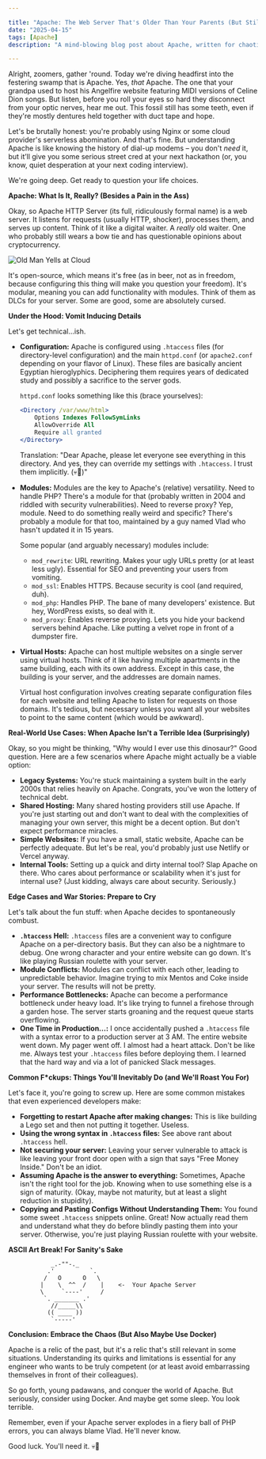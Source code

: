 ```yaml
---

title: "Apache: The Web Server That's Older Than Your Parents (But Still Kicking... Barely)"
date: "2025-04-15"
tags: [Apache]
description: "A mind-blowing blog post about Apache, written for chaotic Gen Z engineers who probably use Docker anyway."

---
```


Alright, zoomers, gather 'round. Today we're diving headfirst into the festering swamp that is Apache. Yes, *that* Apache. The one that your grandpa used to host his Angelfire website featuring MIDI versions of Celine Dion songs. But listen, before you roll your eyes so hard they disconnect from your optic nerves, hear me out. This fossil still has some teeth, even if they're mostly dentures held together with duct tape and hope.

Let's be brutally honest: you're probably using Nginx or some cloud provider's serverless abomination. And that's fine. But understanding Apache is like knowing the history of dial-up modems – you don't *need* it, but it’ll give you some serious street cred at your next hackathon (or, you know, quiet desperation at your next coding interview).

We're going deep. Get ready to question your life choices.

**Apache: What Is It, Really? (Besides a Pain in the Ass)**

Okay, so Apache HTTP Server (its full, ridiculously formal name) is a web server. It listens for requests (usually HTTP, shocker), processes them, and serves up content. Think of it like a digital waiter. A *really* old waiter. One who probably still wears a bow tie and has questionable opinions about cryptocurrency.

![Old Man Yells at Cloud](https://i.kym-cdn.com/photos/images/newsfeed/001/249/060/25c.png)

It's open-source, which means it's free (as in beer, not as in freedom, because configuring this thing will make you question your freedom). It's modular, meaning you can add functionality with modules. Think of them as DLCs for your server. Some are good, some are absolutely cursed.

**Under the Hood: Vomit Inducing Details**

Let's get technical...ish.

*   **Configuration:** Apache is configured using `.htaccess` files (for directory-level configuration) and the main `httpd.conf` (or `apache2.conf` depending on your flavor of Linux). These files are basically ancient Egyptian hieroglyphics. Deciphering them requires years of dedicated study and possibly a sacrifice to the server gods.

    `httpd.conf` looks something like this (brace yourselves):

    ```apache
    <Directory /var/www/html>
        Options Indexes FollowSymLinks
        AllowOverride All
        Require all granted
    </Directory>
    ```

    Translation: "Dear Apache, please let everyone see everything in this directory. And yes, they can override my settings with `.htaccess`. I trust them implicitly. (💀🙏)"
*   **Modules:** Modules are the key to Apache's (relative) versatility. Need to handle PHP? There's a module for that (probably written in 2004 and riddled with security vulnerabilities). Need to reverse proxy? Yep, module. Need to do something really weird and specific? There's probably a module for that too, maintained by a guy named Vlad who hasn't updated it in 15 years.

    Some popular (and arguably necessary) modules include:

    *   `mod_rewrite`: URL rewriting. Makes your ugly URLs pretty (or at least less ugly). Essential for SEO and preventing your users from vomiting.
    *   `mod_ssl`: Enables HTTPS. Because security is cool (and required, duh).
    *   `mod_php`: Handles PHP. The bane of many developers' existence. But hey, WordPress exists, so deal with it.
    *   `mod_proxy`: Enables reverse proxying. Lets you hide your backend servers behind Apache. Like putting a velvet rope in front of a dumpster fire.
*   **Virtual Hosts:** Apache can host multiple websites on a single server using virtual hosts. Think of it like having multiple apartments in the same building, each with its own address. Except in this case, the building is your server, and the addresses are domain names.

    Virtual host configuration involves creating separate configuration files for each website and telling Apache to listen for requests on those domains. It's tedious, but necessary unless you want all your websites to point to the same content (which would be awkward).

**Real-World Use Cases: When Apache Isn't a Terrible Idea (Surprisingly)**

Okay, so you might be thinking, "Why would I ever use this dinosaur?" Good question. Here are a few scenarios where Apache might actually be a viable option:

*   **Legacy Systems:** You're stuck maintaining a system built in the early 2000s that relies heavily on Apache. Congrats, you've won the lottery of technical debt.
*   **Shared Hosting:** Many shared hosting providers still use Apache. If you're just starting out and don't want to deal with the complexities of managing your own server, this might be a decent option. But don't expect performance miracles.
*   **Simple Websites:** If you have a small, static website, Apache can be perfectly adequate. But let's be real, you'd probably just use Netlify or Vercel anyway.
* **Internal Tools:** Setting up a quick and dirty internal tool? Slap Apache on there. Who cares about performance or scalability when it's just for internal use? (Just kidding, always care about security. Seriously.)

**Edge Cases and War Stories: Prepare to Cry**

Let's talk about the fun stuff: when Apache decides to spontaneously combust.

*   **`.htaccess` Hell:** `.htaccess` files are a convenient way to configure Apache on a per-directory basis. But they can also be a nightmare to debug. One wrong character and your entire website can go down. It's like playing Russian roulette with your server.
*   **Module Conflicts:** Modules can conflict with each other, leading to unpredictable behavior. Imagine trying to mix Mentos and Coke inside your server. The results will not be pretty.
*   **Performance Bottlenecks:** Apache can become a performance bottleneck under heavy load. It's like trying to funnel a firehose through a garden hose. The server starts groaning and the request queue starts overflowing.
* **One Time in Production...:** I once accidentally pushed a `.htaccess` file with a syntax error to a production server at 3 AM. The entire website went down. My pager went off. I almost had a heart attack. Don't be like me. Always test your `.htaccess` files before deploying them. I learned that the hard way and via a lot of panicked Slack messages.

**Common F\*ckups: Things You'll Inevitably Do (and We'll Roast You For)**

Let's face it, you're going to screw up. Here are some common mistakes that even experienced developers make:

*   **Forgetting to restart Apache after making changes:** This is like building a Lego set and then not putting it together. Useless.
*   **Using the wrong syntax in `.htaccess` files:** See above rant about `.htaccess` hell.
*   **Not securing your server:** Leaving your server vulnerable to attack is like leaving your front door open with a sign that says "Free Money Inside." Don't be an idiot.
*   **Assuming Apache is the answer to everything:** Sometimes, Apache isn't the right tool for the job. Knowing when to use something else is a sign of maturity. (Okay, maybe not maturity, but at least a slight reduction in stupidity).
* **Copying and Pasting Configs Without Understanding Them:** You found some sweet `.htaccess` snippets online. Great! Now actually read them and understand what they do before blindly pasting them into your server. Otherwise, you're just playing Russian roulette with your website.

**ASCII Art Break! For Sanity's Sake**

```
            _.-""-._
           .'          `.
          /   O      O   \
         |    \  ^^  /    |    <-  Your Apache Server
         \     `----'     /
          `. _______ .'
            //_____\\
           (( ____ ))
            `-----'
```

**Conclusion: Embrace the Chaos (But Also Maybe Use Docker)**

Apache is a relic of the past, but it's a relic that's still relevant in some situations. Understanding its quirks and limitations is essential for any engineer who wants to be truly competent (or at least avoid embarrassing themselves in front of their colleagues).

So go forth, young padawans, and conquer the world of Apache. But seriously, consider using Docker. And maybe get some sleep. You look terrible.

Remember, even if your Apache server explodes in a fiery ball of PHP errors, you can always blame Vlad. He'll never know.

Good luck. You'll need it. 💀🙏

